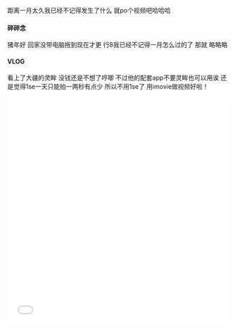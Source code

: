 距离一月太久我已经不记得发生了什么
就po个视频吧哈哈哈
<!--more-->
#### 碎碎念
猪年好
回家没带电脑拖到现在才更
行8我已经不记得一月怎么过的了
那就
略略略

#### VLOG
看上了大疆的灵眸
没钱还是不想了哼唧
不过他的配套app不要灵眸也可以用诶
还是觉得1se一天只能拍一两秒有点少
所以不用1se了
用imovie做视频好啦！

<iframe src="//player.bilibili.com/player.html?aid=43728621&cid=76610088&page=1" scrolling="no" border="0" frameborder="no" framespacing="0" allowfullscreen="true" width="100%" height="515"> </iframe>